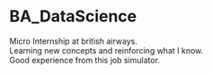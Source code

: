 # BA_DataScience
Micro Internship at british airways. <br>
Learning new concepts and reinforcing what I know. <br>
Good experience from this job simulator. <br>
